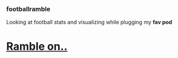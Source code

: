 ### footballramble
Looking at football stats and visualizing while plugging my **fav pod**

# [Ramble on..](https://www.youtube.com/@FootballRamble)
